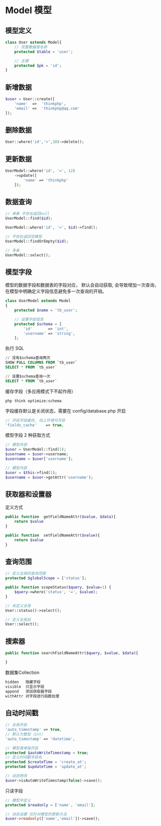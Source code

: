 # Model 模型

## 模型定义

```php
class User extends Model{
    // 完整数据表名称
    protected $table = 'user';

    // 主键
    protected $pk = 'id';
}

```

## 新增数据

```php
$user = User::create([
    'name'  =>  'thinkphp',
    'email' =>  'thinkphp@qq.com'
]);
```

## 删除数据

```php
User::where('id','>',10)->delete();
```

## 更新数据

```php
UserModel::where('id', '=', 12)
    ->update([
        'name' => 'thinkphp'
    ]);
```

## 数据查询

```php
// 单条 不存在返回null
UserModel::find($id);

UserModel::where('id', '=', $id)->find();

// 不存在返回空模型
UserModel::findOrEmpty($id);

// 多条
UserModel::select();
```

## 模型字段

模型的数据字段和数据表的字段对应，
默认会自动获取, 会导致增加一次查询，
在模型中明确定义字段信息避免多一次查询的开销。

```php
class UserModel extends Model
{
    protected $name = 'tb_user';

    // 设置字段信息
    protected $schema = [
        'id'       => 'int',
        'username' => 'string',
    ];
```

执行 SQL

```sql
// 没有$schema查询两次
SHOW FULL COLUMNS FROM `tb_user`
SELECT * FROM `tb_user`

// 设置$schema查询一次
SELECT * FROM `tb_user`
```

缓存字段（多应用模式下不起作用）

```
php think optimize:schema
```

字段缓存默认是关闭状态，需要在 config/database.php 开启

```php
// 开启字段缓存, 线上环境可开启
'fields_cache'    => true,
```

模型字段 2 种获取方式

```php
// 模型外部
$user = UserModel::find(1);
$username = $user->username;
$username = $user['username'];

// 模型内部
$user = $this->find(1);
$username = $user->getAttr('username');
```

## 获取器和设置器

定义方式

```php
public function  getFieldNameAttr($value, $data){
    return $value
}

public function  setFieldNameAttr($value){
    return $value
}
```

## 查询范围

```php
// 定义全局的查询范围
protected $globalScope = ['status'];

public function scopeStatus($query, $value=1) {
    $query->where('status', '=', $value);
}

// 未定义全局
User::status()->select();

// 定义全局后
User::select();
```

## 搜索器

```php
public function searchFieldNameAttr($query, $value, $data){

}
```

数据集Collection
```php 
hidden   隐藏字段
visible  只显示字段
append   添加获取器字段
withAttr 对字段进行函数处理
```

## 自动时间戳

```php
// 全局开启
'auto_timestamp' => true,
// 默认为整型（int）
'auto_timestamp' => 'datetime',

// 模型类单独开启
protected $autoWriteTimestamp = true;
// 定义时间戳字段名
protected $createTime = 'create_at';
protected $updateTime = 'update_at';

// 动态修改
$user->isAutoWriteTimestamp(false)->save();
```

只读字段
```php
// 模型中定义
protected $readonly = ['name', 'email'];

// 动态设置 仅针对模型的更新方法
$user->readonly(['name','email'])->save();
```